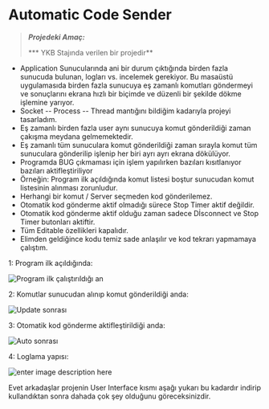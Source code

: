Automatic Code Sender
===================

>***Projedeki Amaç:***
>
> *** YKB Stajında verilen bir projedir**

> 
 * Application Sunucularında ani bir durum çıktığında birden fazla sunucuda bulunan, logları vs. incelemek gerekiyor. Bu masaüstü uygulamasıda birden fazla sunucuya eş zamanlı komutları göndermeyi ve sonuçlarını ekrana hızlı bir biçimde ve düzenli bir şekilde dökme işlemine yarıyor.
 * Socket -- Process -- Thread mantığını bildiğim kadarıyla projeyi tasarladım.
 *  Eş zamanlı birden fazla user aynı sunucuya komut gönderildiği zaman çakışma meydana gelmemektedir.
 * Eş zamanlı tüm sunuculara komut gönderildiği zaman sırayla komut tüm sunuculara gönderilip işlenip her biri ayrı ayrı ekrana dökülüyor.
 * Programda BUG çıkmaması için işlem yapılırken bazıları kısıtlanıyor bazıları aktifleştiriliyor
 * Örneğin: Program ilk açıldığında komut listesi boştur sunucudan komut listesinin alınması zorunludur.
 * Herhangi bir komut / Server seçmeden kod gönderilemez.
 * Otomatik kod gönderme aktif olmadığı sürece Stop Timer aktif değildir.
 * Otomatik kod gönderme aktif olduğu zaman sadece Dİsconnect ve Stop Timer butonları aktiftir.
 * Tüm Editable özellikleri kapalıdır.
 * Elimden geldiğince kodu temiz sade anlaşılır ve kod tekrarı yapmamaya çalıştım.

1: Program ilk açıldığında: 

![Program ilk çalıştırıldığı an](https://raw.githubusercontent.com/Kbhkn/Automatic-Code-Sender/master/resim/1.png)

2: Komutlar sunucudan alınıp komut gönderildiği anda:

![Update sonrası](https://raw.githubusercontent.com/Kbhkn/Automatic-Code-Sender/master/resim/2.png) 

3: Otomatik kod gönderme aktifleştirildiği anda:

![Auto sonrası](https://raw.githubusercontent.com/Kbhkn/Automatic-Code-Sender/master/resim/3.png)

4: Loglama yapısı: 

![enter image description here](https://raw.githubusercontent.com/Kbhkn/Automatic-Code-Sender/master/resim/4.png)


Evet arkadaşlar projenin User Interface kısmı aşağı yukarı bu kadardır indirip kullandıktan sonra dahada çok şey olduğunu göreceksinizdir.
